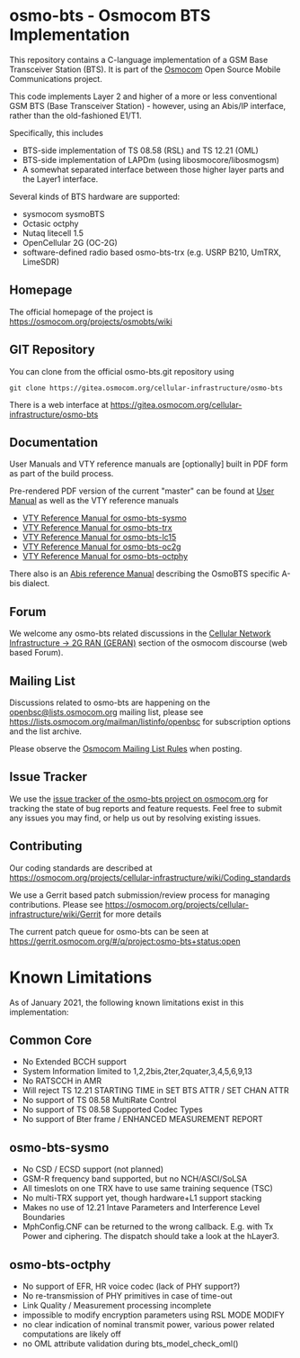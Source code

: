 osmo-bts - Osmocom BTS Implementation
====================================

This repository contains a C-language implementation of a GSM Base
Transceiver Station (BTS). It is part of the
[Osmocom](https://osmocom.org/) Open Source Mobile Communications
project.

This code implements Layer 2 and higher of a more or less conventional GSM BTS
(Base Transceiver Station) - however, using an Abis/IP interface, rather than
the old-fashioned E1/T1.

Specifically, this includes
 * BTS-side implementation of TS 08.58 (RSL) and TS 12.21 (OML)
 * BTS-side implementation of LAPDm (using libosmocore/libosmogsm)
 * A somewhat separated interface between those higher layer parts and the
   Layer1 interface.

Several kinds of BTS hardware are supported:
 * sysmocom sysmoBTS
 * Octasic octphy
 * Nutaq litecell 1.5
 * OpenCellular 2G (OC-2G)
 * software-defined radio based osmo-bts-trx (e.g. USRP B210, UmTRX, LimeSDR)

Homepage
--------

The official homepage of the project is
<https://osmocom.org/projects/osmobts/wiki>

GIT Repository
--------------

You can clone from the official osmo-bts.git repository using

	git clone https://gitea.osmocom.org/cellular-infrastructure/osmo-bts

There is a web interface at <https://gitea.osmocom.org/cellular-infrastructure/osmo-bts>

Documentation
-------------

User Manuals and VTY reference manuals are [optionally] built in PDF form
as part of the build process.

Pre-rendered PDF version of the current "master" can be found at
[User Manual](https://ftp.osmocom.org/docs/latest/osmobts-usermanual.pdf)
as well as the VTY reference manuals
* [VTY Reference Manual for osmo-bts-sysmo](https://ftp.osmocom.org/docs/latest/osmobts-sysmo-vty-reference.pdf)
* [VTY Reference Manual for osmo-bts-trx](https://ftp.osmocom.org/docs/latest/osmobts-trx-vty-reference.pdf)
* [VTY Reference Manual for osmo-bts-lc15](https://ftp.osmocom.org/docs/latest/osmobts-lc15-vty-reference.pdf)
* [VTY Reference Manual for osmo-bts-oc2g](https://ftp.osmocom.org/docs/latest/osmobts-oc2g-vty-reference.pdf)
* [VTY Reference Manual for osmo-bts-octphy](https://ftp.osmocom.org/docs/latest/osmobts-octphy-vty-reference.pdf)

There also is an
[Abis reference Manual](https://ftp.osmocom.org/docs/latest/osmobts-abis.pdf)
describing the OsmoBTS specific A-bis dialect.

Forum
-----

We welcome any osmo-bts related discussions in the
[Cellular Network Infrastructure -> 2G RAN (GERAN)](https://discourse.osmocom.org/c/cni/geran)
section of the osmocom discourse (web based Forum).

Mailing List
------------

Discussions related to osmo-bts are happening on the
openbsc@lists.osmocom.org mailing list, please see
https://lists.osmocom.org/mailman/listinfo/openbsc for subscription
options and the list archive.

Please observe the [Osmocom Mailing List
Rules](https://osmocom.org/projects/cellular-infrastructure/wiki/Mailing_List_Rules)
when posting.

Issue Tracker
-------------

We use the [issue tracker of the osmo-bts project on osmocom.org](https://osmocom.org/projects/osmobts/issues) for
tracking the state of bug reports and feature requests.  Feel free to submit any issues you may find, or help
us out by resolving existing issues.

Contributing
------------

Our coding standards are described at
https://osmocom.org/projects/cellular-infrastructure/wiki/Coding_standards

We use a Gerrit based patch submission/review process for managing
contributions.  Please see
https://osmocom.org/projects/cellular-infrastructure/wiki/Gerrit for
more details

The current patch queue for osmo-bts can be seen at
https://gerrit.osmocom.org/#/q/project:osmo-bts+status:open

Known Limitations
=================

As of January 2021, the following known limitations exist in this
implementation:

Common Core
-----------

 * No Extended BCCH support
 * System Information limited to 1,2,2bis,2ter,2quater,3,4,5,6,9,13
 * No RATSCCH in AMR
 * Will reject TS 12.21 STARTING TIME in SET BTS ATTR / SET CHAN ATTR
 * No support of TS 08.58 MultiRate Control
 * No support of TS 08.58 Supported Codec Types
 * No support of Bter frame / ENHANCED MEASUREMENT REPORT

osmo-bts-sysmo
--------------

 * No CSD / ECSD support (not planned)
 * GSM-R frequency band supported, but no NCH/ASCI/SoLSA
 * All timeslots on one TRX have to use same training sequence (TSC)
 * No multi-TRX support yet, though hardware+L1 support stacking
 * Makes no use of 12.21 Intave Parameters and Interference
   Level Boundaries
 * MphConfig.CNF can be returned to the wrong callback. E.g. with Tx Power
   and ciphering. The dispatch should take a look at the hLayer3.

osmo-bts-octphy
---------------

 * No support of EFR, HR voice codec (lack of PHY support?)
 * No re-transmission of PHY primitives in case of time-out
 * Link Quality / Measurement processing incomplete
 * impossible to modify encryption parameters using RSL MODE MODIFY
 * no clear indication of nominal transmit power, various power related
   computations are likely off
 * no OML attribute validation during bts_model_check_oml()
